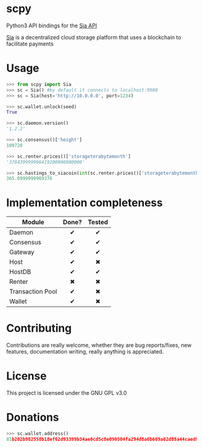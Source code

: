# scpy
Python3 API bindings for the [Sia API](https://github.com/NebulousLabs/Sia/blob/master/doc/API.md)

[Sia](http://sia.tech/) is a decentralized cloud storage platform that uses a blockchain to facilitate payments

# Usage
```python
>>> from scpy import Sia
>>> sc = Sia() #by default it connects to localhost:9980
>>> sc = Sia(host='http://10.0.0.0', port=1234)

>>> sc.wallet.unlock(seed)
True

>>> sc.daemon.version()
'1.2.2'

>>> sc.consensus()['height']
109720

>>> sc.renter.prices()['storageterabytemonth']
'376439999996419200000000000'

>>> sc.hastings_to_siacoin(int(sc.renter.prices()['storageterabytemonth']))
365.0999999969376

```

# Implementation completeness
| Module      | Done?      | Tested|
| ------------- |:-------------:|:-------------:|
|Daemon| ✔ |✔
|Consensus | ✔ |✔
|Gateway| ✔ |✔
|Host| ✔ |✖
|HostDB| ✔ |✔
|Renter| ✖ |✖
|Transaction Pool| ✔ |✖
|Wallet| ✔ |✖

# Contributing
Contributions are really welcome, whether they are bug reports/fixes, new features, documentation writing, really anything is appreciated.

# License
This project is licensed under the GNU GPL v3.0

# Donations
```python
>>> sc.wallet.address()
81b202b982558b18ef62d93399b34ae0cd5c8e090504fa294d8a6b669a02d88a44caed9ea098
```
